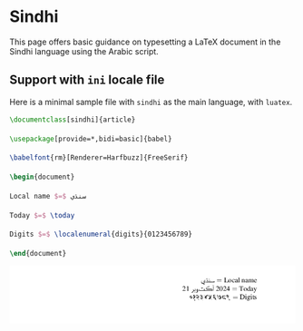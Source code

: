 # Sindhi

This page offers basic guidance on typesetting a LaTeX document in the
Sindhi language using the Arabic script.

## Support with `ini` locale file

Here is a minimal sample file with `sindhi` as the main language, with `luatex`.

```tex
\documentclass[sindhi]{article}

\usepackage[provide=*,bidi=basic]{babel}

\babelfont{rm}[Renderer=Harfbuzz]{FreeSerif}

\begin{document}

Local name $=$ سنڌي

Today $=$ \today

Digits $=$ \localenumeral{digits}{0123456789}

\end{document}
```

![](../media/locale-sindhi.png)